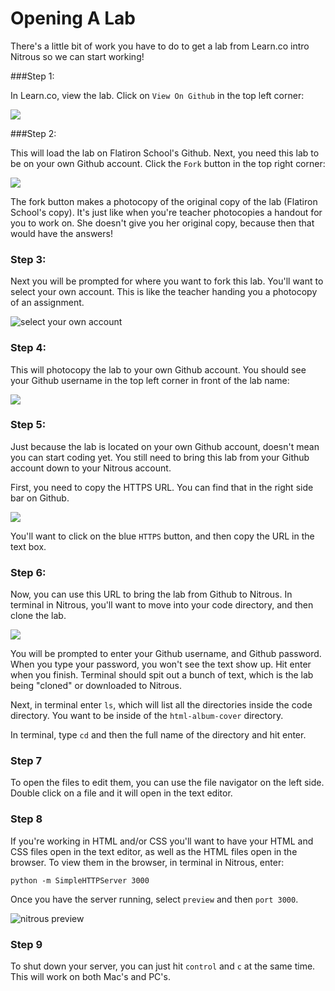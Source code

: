# Opening A Lab

There's a little bit of work you have to do to get a lab from Learn.co intro Nitrous so we can start working!

###Step 1:

In Learn.co, view the lab. Click on `View On Github` in the top left corner:

<img src="https://s3.amazonaws.com/after-school-assets/view-on-github.png">


###Step 2:

This will load the lab on Flatiron School's Github. Next, you need this lab to be on your own Github account. Click the `Fork` button in the top right corner:

<img src="https://s3.amazonaws.com/after-school-assets/lab-on-github.png">

The fork button makes a photocopy of the original copy of the lab (Flatiron School's copy). It's just like when you're teacher photocopies a handout for you to work on. She doesn't give you her original copy, because then that would have the answers! 

### Step 3:

Next you will be prompted for where you want to fork this lab. You'll want to select your own account. This is like the teacher handing you a photocopy of an assignment.

<img src="https://s3.amazonaws.com/after-school-assets/fork-to-account.png" alt="select your own account">


### Step 4:

This will photocopy the lab to your own Github account. You should see  your Github username in the top left corner in front of the lab name:

<img src="https://s3.amazonaws.com/after-school-assets/forked.png">

### Step 5:

Just because the lab is located on your own Github account, doesn't mean you can start coding yet. You still need to bring this lab from your Github account down to your Nitrous account. 

First, you need to copy the HTTPS URL. You can find that in the right side bar on Github. 

<img src="https://s3.amazonaws.com/after-school-assets/https-clone.png">

You'll want to click on the blue `HTTPS` button, and then copy the URL in the text box.


### Step 6:

Now, you can use this URL to bring the lab from Github to Nitrous. In terminal in Nitrous, you'll want to move into your code directory, and then clone the lab.

<img src="https://s3.amazonaws.com/after-school-assets/https-clone.png">

You will be prompted to enter your Github username, and Github password. When you type your password, you won't see the text show up. Hit enter when you finish. Terminal should spit out a bunch of text, which is the lab being "cloned" or downloaded to Nitrous.

Next, in terminal enter `ls`, which will list all the directories inside the code directory. You want to be inside of the `html-album-cover` directory. 

In terminal, type `cd` and then the full name of the directory and hit enter.

### Step 7

To open the files to edit them, you can use the file navigator on the left side. Double click on a file and it will open in the text editor.

### Step 8

If you're working in HTML and/or CSS you'll want to have your HTML and CSS files open in the text editor, as well as the HTML files open in the browser. To view them in the browser, in terminal in Nitrous, enter:

```
python -m SimpleHTTPServer 3000
```

Once you have the server running, select `preview` and then `port 3000`.

<img src="https://s3.amazonaws.com/after-school-assets/nitrous-preview.png" alt="nitrous preview">

### Step 9

To shut down your server, you can just hit `control` and `c` at the same time. This will work on both Mac's and PC's.
